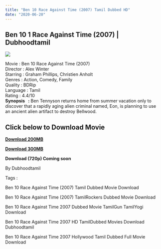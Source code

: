 ```yaml
---
title: "Ben 10 Race Against Time (2007) Tamil Dubbed HD"
date: "2020-06-20"
---
```


## Ben 10 1 Race Against Time (2007) | Dubhoodtamil

[![](https://1.bp.blogspot.com/-WtwmGjQcCCY/Xu2Be-VmBNI/AAAAAAAABc0/9WsXXWxjFesMVcIocEYDWJENMuyvCUFdwCNcBGAsYHQ/s640/poster-780.jpg)](https://1.bp.blogspot.com/-WtwmGjQcCCY/Xu2Be-VmBNI/AAAAAAAABc0/9WsXXWxjFesMVcIocEYDWJENMuyvCUFdwCNcBGAsYHQ/s1600/poster-780.jpg)

Movie : Ben 10 Race Against Time (2007)  
Director : Alex Winter  
Starring : Graham Phillips, Christien Anholt  
Genres : Action, Comedy, Family  
Quality : BDRip  
Language : Tamil  
Rating : 4.4/10  
**Synopsis   :** Ben Tennyson returns home from summer vacation only to discover that a rapidly aging alien criminal named, Eon, is planning to use an ancient alien artifact to destroy Bellwood.  
  
  

## Click below to Download Movie

  

**[Download 200MB](https://oncehelp.com/ben101-200MB)**

**[Download 300MB](https://oncehelp.com/ben101-300MB)**

**Download (720p) Coming soon**

By Dubhoodtamil

  

  

Tags :

  

Ben 10 Race Against Time (2007) Tamil Dubbed Movie Download

  

Ben 10 Race Against Time (2007) TamilRockers Dubbed Movie Download

  

Ben 10 Race Against Time 2007 Dubbed Movie TamilGun TamilYogi Download

  

Ben 10 Race Against Time 2007 HD TamilDubbed Movies Download Dubhoodtamil

  

Ben 10 Race Against Time 2007 Hollywood Tamil Dubbed Full Movie Download
